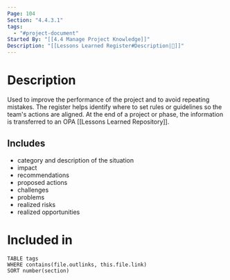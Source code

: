 ```yaml
---
Page: 104
Section: "4.4.3.1"
tags:
  - "#project-document"
Started By: "[[4.4 Manage Project Knowledge]]"
Description: "[[Lessons Learned Register#Description|📝]]"
---
```

# Description
Used to improve the performance of the project and to avoid repeating mistakes. 
The register helps identify where to set rules or guidelines so the team's actions are aligned.
At the end of a project or phase, the information is transferred to an OPA [[Lessons Learned Repository]].
## Includes
 * category and description of the situation
 * impact
 * recommendations
 * proposed actions
 * challenges
 * problems
 * realized risks
 * realized opportunities
# Included in
```dataview
TABLE tags
WHERE contains(file.outlinks, this.file.link)
SORT number(section)
```

 
 
 

